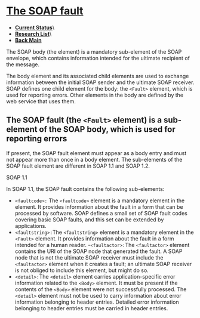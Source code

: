 # **[The SOAP fault](https://www.ibm.com/docs/en/integration-bus/10.0?topic=message-soap-fault)**

- **[Current Status](../../../../development/status/weekly/current_status.md)**\
- **[Research List](../../../../research/research_list.md)**\
- **[Back Main](../../../../README.md)**

The SOAP body (the <Body> element) is a mandatory sub-element of the SOAP envelope, which contains information intended for the ultimate recipient of the message.

The body element and its associated child elements are used to exchange information between the initial SOAP sender and the ultimate SOAP receiver. SOAP defines one child element for the body: the ```<Fault>``` element, which is used for reporting errors. Other elements in the body are defined by the web service that uses them.

## The SOAP fault (the ```<Fault>``` element) is a sub-element of the SOAP body, which is used for reporting errors

If present, the SOAP fault element must appear as a body entry and must not appear more than once in a body element. The sub-elements of the SOAP fault element are different in SOAP 1.1 and SOAP 1.2.

SOAP 1.1

In SOAP 1.1, the SOAP fault contains the following sub-elements:

- ```<faultcode>:``` The ```<faultcode>``` element is a mandatory element in the <Fault> element. It provides information about the fault in a form that can be processed by software. SOAP defines a small set of SOAP fault codes covering basic SOAP faults, and this set can be extended by applications.
- ```<faultstring>:```The ```<faultstring>``` element is a mandatory element in the ```<Fault>``` element. It provides information about the fault in a form intended for a human reader.
-```<faultactor>:```The ```<faultactor>``` element contains the URI of the SOAP node that generated the fault. A SOAP node that is not the ultimate SOAP receiver must include the ```<faultactor>``` element when it creates a fault; an ultimate SOAP receiver is not obliged to include this element, but might do so.
- ```<detail>:```The ```<detail>``` element carries application-specific error information related to the ```<Body>``` element. It must be present if the contents of the ```<Body>``` element were not successfully processed. The ```<detail>``` element must not be used to carry information about error information belonging to header entries. Detailed error information belonging to header entries must be carried in header entries.
